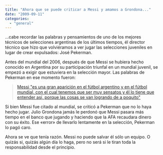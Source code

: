 ```yaml
---
title: "Ahora que se puede criticar a Messi y amamos a Grondona..."
date: "2009-09-11"
categories: 
  - "general"
---
```


...cabe recordar las palabras y pensamientos de uno de los mejores técnicos de selecciones argentinas de los últimos tiempos, él director técnico que hizo que volviéramos a ver jugar las selecciones juveniles en lugar de crear expulsados: José Pekerman.

Antes del mundial del 2006, después de que Messi se hubiera hecho conocido en Argentina por su participación triunfal en un mundial juvenil, se empezó a exigir que estuviera en la selección mayor. Las palabras de Pekerman en ese momento fueron:

> [Messi "es una gran aparición en el fútbol argentino y en el fútbol mundial, con el cual tenemos que ser muy sensatos y él lo tiene que entender así, porque las cosas se van logrando de a poquito"](http://www.lanacion.com.ar/nota.asp?nota_id=735028)

Si bien Messi fue citado al mundial, se criticó a Pekerman que no lo haya hecho jugar. Julio Grondona jamás le perdonó que Messi pasara más tiempo en el banco que jugando y haciendo que la AFA recaudara dinero con su éxito. Ese «error» de llevarlo lentamente en la selección, Pekerman lo pagó caro.

Ahora se ve que tenía razón. Messi no puede salvar él sólo un equipo. O quizás si, quizás algún día lo haga, pero no será si le tiran toda la responsabilidad desde el principio.
